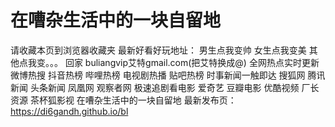 # 在嘈杂生活中的一块自留地
请收藏本页到浏览器收藏夹
最新好看好玩地址：
男生点我变帅
女生点我变美
其他点我变。。。
回家 buliangvip艾特gmail.com(把艾特换成@)
全网热点实时更新
微博热搜
抖音热榜
哔哩热榜
电视剧热播
贴吧热榜
时事新闻一触即达
搜狐网
腾讯新闻
头条新闻
凤凰网
观察者网
极速追剧看电影
爱奇艺
豆瓣电影
优酷视频
厂长资源
茶杯狐影视
在嘈杂生活中的一块自留地
最新发布页：https://di6gandh.github.io/bl
